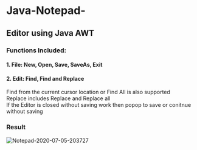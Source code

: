 # Java-Notepad-
## Editor using Java AWT 
### Functions Included:
#### 1. File: New, Open, Save, SaveAs, Exit 
#### 2. Edit: Find, Find and Replace
Find from the current cursor location or Find All is also supported <br />
Replace includes Replace and Replace all <br />
If the Editor is closed without saving work then popop to save or conitnue without saving <br />

### Result
<img src="https://i.ibb.co/jhzcRSv/Notepad-2020-07-05-203727.gif" alt="Notepad-2020-07-05-203727" border="0">
